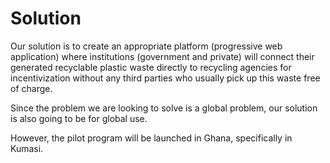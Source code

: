 # Solution

Our solution is to create an appropriate platform (progressive web application) where institutions (government and private) will connect their generated recyclable plastic waste directly to recycling agencies for incentivization without any third parties who usually pick up this waste free of charge.

Since the problem we are looking to solve is a global problem, our solution is also going to be for global use.&#x20;

However, the pilot program will be launched in Ghana, specifically in Kumasi.
